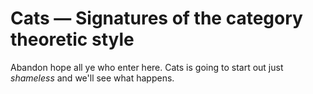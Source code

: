 Cats — Signatures of the category theoretic style
=================================================

Abandon hope all ye who enter here. Cats is going to start out just
*shameless* and we'll see what happens.
